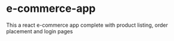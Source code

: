# e-commerce-app

This a react e-commerce app complete with product listing, order placement and login pages

